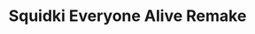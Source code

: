 ---
slug: squidki-everyone-alive-remake
title: Squidki Everyone Alive Remake
description: "Squidki Everyone Alive Remake is an exciting online game. Play for free directly in your browser!"
icon: /images/new_mods/Sprunki Everyone Alive Remake.png
url: https://wowtbc.net/sprunkin/everyone-alive-remake1/index.html
previewImage: /images/new_mods/Sprunki Everyone Alive Remake.png
type: new mods

# SEO配置
seo:
  title: "Squidki Everyone Alive Remake - Play Free Online Game | Fun Browser Games"
  description: "Squidki Everyone Alive Remake - Play this fun online game for free in your browser. No download required!"
  ogImage: "/images/new_mods/Sprunki Everyone Alive Remake.png"
  keywords: "squidki-everyone-alive-remake, online game, browser game, free game, new mods game, play online"

videoUrls:
  - https://www.youtube.com/embed/example1
  - https://www.youtube.com/embed/example2

whyPlay:
  title: "Why Play Squidki Everyone Alive Remake?"
  items:
    - "Immersive Gameplay: Squidki Everyone Alive Remake offers an engaging and immersive gaming experience that will keep you entertained for hours"
    - "Challenging Levels: Test your skills with increasingly difficult challenges and obstacles"
    - "Beautiful Graphics: Enjoy stunning visuals and smooth animations that bring the game world to life"
    - "Regular Updates: New content and features are added regularly to keep the game fresh and exciting"
    - "Free to Play: Experience all the fun without spending a penny"
    - "Community Features: Connect with other players, share strategies, and compete for high scores"
    - "Cross-Platform: Play on any device with a web browser, no downloads required"

features:
  title: "Key Features of Squidki Everyone Alive Remake"
  image: "/images/new_mods/Sprunki Everyone Alive Remake.png"
  items:
    - "Intuitive Controls: Easy to learn controls make Squidki Everyone Alive Remake accessible for players of all skill levels"
    - "Multiple Game Modes: Enjoy various gameplay options that provide different challenges and experiences"
    - "Character Customization: Personalize your gaming experience with unique characters and items"
    - "Achievement System: Complete special tasks to earn rewards and recognition"
    - "Leaderboards: Compete with players worldwide and see who can achieve the highest scores"

characteristics:
  title: "Game Characteristics"
  image: "/images/new_mods/Sprunki Everyone Alive Remake.png"
  items:
    - "Genre: New mods game with elements of strategy and skill"
    - "Difficulty: Suitable for both casual gamers and those seeking a challenge"
    - "Play Time: Quick sessions or extended gameplay, depending on your preference"
    - "Art Style: Vibrant and engaging visuals that enhance the gaming experience"
    - "Sound Design: Immersive audio that complements the gameplay perfectly"

info: "Squidki Everyone Alive Remake is an exciting online game that offers players a unique and engaging gaming experience. With its intuitive controls, stunning visuals, and challenging gameplay, Squidki Everyone Alive Remake provides hours of entertainment for players of all ages and skill levels. Whether you're looking for a quick gaming session during a break or an extended play session, Squidki Everyone Alive Remake delivers an immersive experience that will keep you coming back for more. The game features multiple levels of increasing difficulty, ensuring that players are constantly challenged as they progress. With regular updates adding new content and features, Squidki Everyone Alive Remake remains fresh and exciting, providing endless entertainment options for its growing community of players."

howToPlayIntro: "Welcome to Squidki Everyone Alive Remake! This guide will walk you through the basics and help you master the game. Whether you're a beginner or looking to improve your skills, these tips and instructions will enhance your gaming experience."

howToPlaySteps:
  - title: "Getting Started"
    description: "Begin your Squidki Everyone Alive Remake adventure by familiarizing yourself with the controls. Use your keyboard or mouse to navigate through the game interface. The tutorial will guide you through the basic mechanics and help you understand the objectives."
  - title: "Understanding the Objectives"
    description: "In Squidki Everyone Alive Remake, your main goal is to progress through levels by completing specific objectives. Each level presents unique challenges that require different strategies and approaches."
  - title: "Mastering the Controls"
    description: "Practice using the controls to improve your precision and reaction time. Squidki Everyone Alive Remake requires quick reflexes and strategic thinking to overcome obstacles and defeat opponents."
  - title: "Utilizing Power-ups"
    description: "Collect power-ups throughout the game to enhance your abilities and overcome difficult challenges. Each power-up offers unique advantages that can be crucial for success."
  - title: "Developing Strategies"
    description: "As you progress in Squidki Everyone Alive Remake, develop effective strategies for different scenarios. Analyze patterns, anticipate challenges, and adapt your approach to maximize your performance."

faq:
  title: "Frequently Asked Questions about Squidki Everyone Alive Remake"
  items:
    - question: "Is Squidki Everyone Alive Remake free to play?"
      answer: "Yes, Squidki Everyone Alive Remake is completely free to play directly in your web browser. No downloads or purchases are required to enjoy the full game experience."
    - question: "Can I play Squidki Everyone Alive Remake on mobile devices?"
      answer: "Yes, Squidki Everyone Alive Remake is optimized for both desktop and mobile play. You can enjoy the game on any device with a web browser and internet connection."
    - question: "Are there any in-game purchases?"
      answer: "While Squidki Everyone Alive Remake is free to play, there may be optional in-game purchases available for cosmetic items or additional features that don't affect core gameplay."
    - question: "How often is Squidki Everyone Alive Remake updated?"
      answer: "The developers regularly update Squidki Everyone Alive Remake with new content, features, and improvements based on player feedback and game performance."
    - question: "Can I play Squidki Everyone Alive Remake offline?"
      answer: "Currently, Squidki Everyone Alive Remake requires an internet connection to play as it's a browser-based online game."
    - question: "Is Squidki Everyone Alive Remake suitable for children?"
      answer: "Yes, Squidki Everyone Alive Remake is designed to be family-friendly and suitable for players of all ages."
    - question: "How do I report bugs or issues?"
      answer: "If you encounter any problems while playing Squidki Everyone Alive Remake, you can report them through the game's support page or contact the developers directly through their website."
    - question: "Still Have Questions?"
      answer: "If you have additional questions about Squidki Everyone Alive Remake that aren't covered in this FAQ, please visit our support center or contact our customer service team for assistance."
---